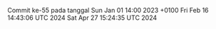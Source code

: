 Commit ke-55 pada tanggal Sun Jan 01 14:00 2023 +0100
Fri Feb 16 14:43:06 UTC 2024
Sat Apr 27 15:24:35 UTC 2024
